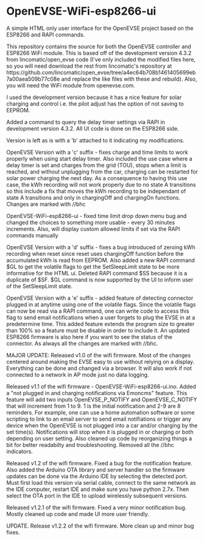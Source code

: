 # OpenEVSE-WiFi-esp8266-ui
<P>A simple HTML only user interface for the OpenEVSE project based on the ESP8266 and RAPI commands.</P>
<P>This repository contains the source for both the OpenEVSE controller and ESP8266 WiFi module.  This is based off of the development version 4.3.2 from lincomatic/open_evse code (I've only included the modified files here, so you will need download the rest from lincomatic's repository at https://github.com/lincomatic/open_evse/tree/a4ec64b708b1461405699eb7a00aea509b77c08e and replace the like files with these and rebuild).  Also, you will need the WiFi module from openevse.com.</P>
<P>I used the development version because it has a nice feature for solar charging and control i.e. the pilot adjust has the option of not saving to EEPROM.</P>
<P>Added a command to query the delay timer settings via RAPI in development version 4.3.2.  All UI code is done on the ESP8266 side.</P>
<P>Version is left as is with a 'b' attached to it indicating my modifications. </P>
<P>OpenEVSE Version with a 'c' suffix - fixes charge and time limits to work properly when using start delay timer.  Also included the use case where a delay timer is set and charges from the grid (TOU), stops when a limit is reached, and without unplugging from the car, charging can be restarted for solar power charging the next day.  As a consequence to having this use case, the kWh recording will not work properly due to no state A transitions so this include a fix that moves the kWh recording to be independant of state A transitions and only in chargingOff and chargingOn functions. Changes are marked with //bhc </P>
<P>OpenEVSE-WiFi-esp8266-ui - fixed time limit drop down menu bug and changed the choices to something more usable - every 30 minutes increments.  Also, will display custom allowed limits if set via the RAPI commands manually</P>
<P>OpenEVSE Version with a 'd' suffix - fixes a bug introduced of zeroing kWh recording when reset since reset uses chargingOff function before the accumulated kWh is read from EEPROM.  Also added a new RAPI command $GL to get the volatile flags to get the SetSleepLimit state to be more informative for the HTML ui.  Deleted RAPI command $SS because it is a duplicate of $SF.  $GL command is now supported by the UI to inform user of the SetSleepLimit state.</P>
<P>OpenEVSE Version with a 'e' suffix - added feature of detecting connector plugged in at anytime using one of the volatile flags.  Since the volatile flags can now be read via a RAPI command, one can write code to access this flag to send email notifications when a user forgets to plug the EVSE in at a predetermine time.  This added feature extends the program size to greater than 100% so a feature must be disable in order to include it. An updated ESP8266 firmware is also here if you want to see the status of the connector.  As always all the changes are marked with //bhc.</P>
<P>MAJOR UPDATE: Released v1.0 of the wifi firmware.  Most of the changes centered around making the EVSE easy to use without relying on a display.  Everything can be done and changed via a browser.  It will also work if not connected to a network in AP mode just no data logging.</P>
<P>Released v1.1 of the wifi firmware - OpenEVSE-WiFi-esp8266-ui.ino.  Added a "not plugged in and charging notifications via Emoncms" feature.   This feature will add two inputs OpenEVSE_P_NOTIFY and OpenEVSE_C_NOTIFY that will increment from 1 to 9.  1 is the initial notification and 2-9 are 8 reminders.  For example, one can use a home automation software or some scripting to link to an email server to send email notifiations or trigger any device when the OpenEVSE is not plugged into a car and/or charging by the set time(s).  Notifications will stop when it is plugged in or charging or both depending on user setting.  Also cleaned up code by reorganizing things a bit for better readabilty and troubleshooting.  Removed all the //bhc indicators.</P>
<p>Released v1.2 of the wifi firmware. Fixed a bug for the notification feature.  Also added the Arduino OTA library and server handler so the firmware updates can be done via the Arduino IDE by selecting the detected port.  Must first load this version via serial cable, connect to the same network as the IDE computer, restart IDE and make sure you have python 2.7x. Then select the OTA port in the IDE to upload wirelessly subsequent versions.</p>
<p>Released v1.2.1 of the wifi firmware.  Fixed a very minor notification bug.  Mostly cleaned up code and made UI more user friendly.</p>
<p>UPDATE. Release v1.2.2 of the wifi firmware.  More clean up and minor bug fixes.

